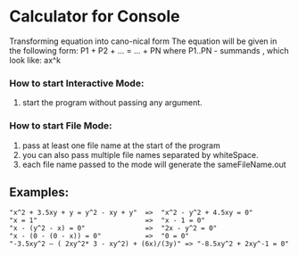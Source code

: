 
# Calculator for Console
Transforming equation into cano-nical form
The equation will be given in the following form: P1 + P2 + ... = ... + PN 
                            where P1..PN - summands , which look like: ax^k

### How to start Interactive Mode:
1. start the program without passing any argument.

### How to start File Mode:
1. pass at least one file name at the start of the program
2. you can also pass multiple file names separated by whiteSpace.
3. each file name passed to the mode will generate the sameFileName.out

## Examples:
```
"x^2 + 3.5xy + y = y^2 - xy + y"  =>  "x^2 - y^2 + 4.5xy = 0"
"x = 1"                           =>  "x - 1 = 0"
"x - (y^2 - x) = 0"               =>  "2x - y^2 = 0"
"x - (0 - (0 - x)) = 0"           =>  "0 = 0"
"-3.5xy^2 – ( 2xy^2* 3 - xy^2) + (6x)/(3y)" => "-8.5xy^2 + 2xy^-1 = 0"
```
